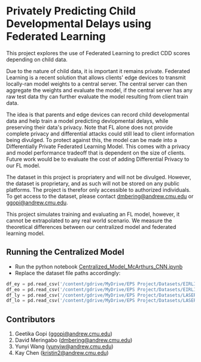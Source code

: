 # Privately Predicting Child Developmental Delays using Federated Learning

This project explores the use of Federated Learning to predict CDD scores depending on child data. 

Due to the nature of child data, it is important it remains private. Federated Learning is a recent solution that allows clients' edge devices to transmit locally-ran model weights to a central server. The central server can then aggregate the weights and evaluate the model, if the central server has any raw test data thy can further evaluate the model resulting from client train data. 

The idea is that parents and edge devices can record child developmental data and help train a model predicting devlopmental delays, while preserving their data's privacy. Note that FL alone does not provide complete privacy and differential attacks could still lead to client information being divulged. To protect against this, the model can be made into a Differentially Private Federated Learning Model. This comes with a privacy and model performance tradeoff that is dependent on the size of clients. Future work would be to evaluate the cost of adding Differential Privacy to our FL model.

The dataset in this project is propriatery and will not be divulged. However, the dataset is proprietary, and as such will not be stored on any public platforms. The project is therefor only accessible to authorized individuals. To get access to the dataset, please contact dmbering@andrew.cmu.edu or ggopi@andrew.cmu.edu.

This project simulates training and evaluating an FL model, however, it cannot be extrapolated to any real world scenario. We measure the theoretical differences between our centralized model and federated learning model. 

## Running the Centralized Model
- Run the python notebook [Centralized_Model_McArthurs_CNN.ipynb](./Centralized_Model_McArthurs_CNN.ipynb)
- Replace the dataset file paths accordingly:
```python
df_ey = pd.read_csv('/content/gdrive/MyDrive/EPS Project/Datasets/EIRLI_younger.csv')
df_eo = pd.read_csv('/content/gdrive/MyDrive/EPS Project/Datasets/EIRLI_older.csv')
df_ly = pd.read_csv('/content/gdrive/MyDrive/EPS Project/Datasets/LASER_younger.csv')
df_lo = pd.read_csv('/content/gdrive/MyDrive/EPS Project/Datasets/LASER_older.csv')
```

## Contributors
1. Geetika Gopi (ggopi@andrew.cmu.edu)
2. David Meringabo (dmbering@andrew.cmu.edu)
3. Yunyi Wang (yunyiw@andrew.cmu.edu)
4. Kay Chen (kristin2@andrew.cmu.edu)
</a>
